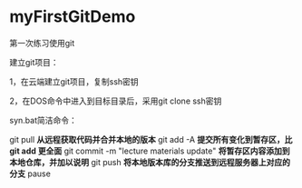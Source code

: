 # myFirstGitDemo

第一次练习使用git



建立git项目：

1，在云端建立git项目，复制ssh密钥

2，在DOS命令中进入到目标目录后，采用git clone ssh密钥





syn.bat简洁命令：

git pull   **从远程获取代码并合并本地的版本**
git add -A  **提交所有变化到暂存区，比git add 更全面**
git commit -m "lecture materials update"  **将暂存区内容添加到本地仓库，并加以说明**
git push  **将本地版本库的分支推送到远程服务器上对应的分支**
pause